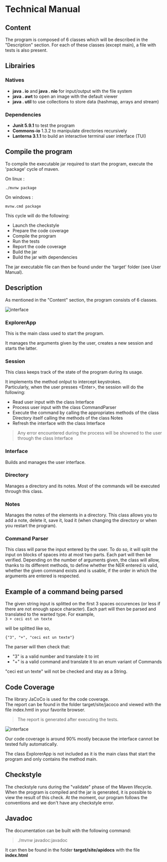    # Technical Manual
 
 ## Content
The program is composed of 6 classes which will be described in the "Description" section. For each of these classes (except main), a file with tests is also present.


 ## Librairies

 ### Natives

   * **java . io** and **java . nio** for input/output with the file system
   * **java . awt** to open an image with the default viewer
   * **java . util** to use collections to store data (hashmap, arrays and stream)
  
 ### Dependencies

   * **Junit 5.9.1** to test the program
   * **Commons-io** 1.3.2 to manipulate directories recursively
   * **Lanterna 3.1.1** to build an interactive terminal user interface (TUI)

 ## Compile the program
 
To compile the executable jar required to start the program, execute the 'package' cycle of maven.
 
 On linux : 
 ```
 ./mvnw package
 ```
On windows :
```
mvnw.cmd package
```

This cycle will do the following:

 * Launch the checkstyle
 * Prepare the code coverage
 * Compile the program
 * Run the tests
 * Report the code coverage
 * Build the jar
 * Build the jar with dependencies

The jar executable file can then be found under the 'target' folder (see User Manual).

 ## Description  
As mentioned in the "Content" section, the program consists of 6 classes.

![interface](https://github.com/ensYeh/miniprojet-grp-56_04/blob/main/ressources/class_tree.png?raw=true)
 
 ### ExplorerApp
    
  This is the main class used to start the program.
    
  It manages the arguments given by the user, creates a new session and starts the latter.
    
  ### Session
    
  This class keeps track of the state of the program during its usage.
    
  It implements the method onIput to intercept keystrokes.  
  Particularly, when the user presses \<Enter\>, the session will do the following:  
    
   * Read user input with the class Interface
   * Process user input with the class CommandParser
   * Execute the command by calling the appropriates methods of the class Directory itself calling the methods of the class Notes
   * Refresh the interface with the class Interface
     
   > Any error encountered during the process will be showned to the user through the class Interface
    
  ### Interface
    
  Builds and manages the user interface.
    
  ### Directory
    
  Manages a directory and its notes.
  Most of the commands will be executed through this class.
    
  ### Notes
    
 Manages the notes of the elements in a directory.
This class allows you to add a note, delete it, save it, load it (when changing the directory or when you restart the program).
  
  ### Command Parser
   
This class will parse the input entered by the user.
To do so, it will split the input on blocks of spaces into at most two parts.
Each part will then be verified.
Depending on the number of arguments given, the class will allow, thanks to its different methods, to define whether the NER entered is valid, whether the given command exists and is usable, if the order in which the arguments are entered is respected.

  
 ## Example of a command being parsed
    
  The given string input is splitted on the first 3 spaces occurences (or less if there are not enough space character). Each part will then be parsed and translated to the wanted type.
  For example,   
    ```3 + ceci est un texte```

  will be splitted like so,
    
  ```{"3", "+", "ceci est un texte"}```
    
   The parser will then check that:  
    
   * "3" is a valid number and translate it to int
   * "+" is a valid command and translate it to an enum variant of Commands

 "ceci est un texte" will not be checked and stay as a String.
 
  ## Code Coverage
  
 The library JaCoCo is used for the code coverage.  
 The report can be found in the folder target/site/jacoco and viewed with the file index.hmtl in your favorite browser.
    
   > The report is generated after executing the tests.

![interface](https://github.com/ensYeh/miniprojet-grp-56_04/blob/main/ressources/code_coverage.png?raw=true)
    
Our code coverage is around 90% mostly because the interface cannot be tested fully automatically.

The class ExplorerApp is not included as it is the main class that start the program and only contains the method main.

  ## Checkstyle
    
The checkstyle runs during the "validate" phase of the Maven lifecycle. When the program is compiled and the jar is generated, it is possible to view the result of this check. At the moment, our program follows the conventions and we don't have any checkstyle error.

## Javadoc

The documentation can be built with the following command:
> ./mvnw javadoc:javadoc

It can then be found in the folder **target/site/apidocs** with the file **index.html**


